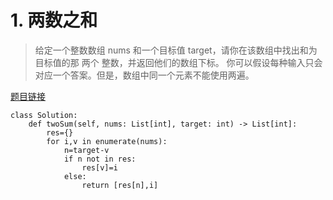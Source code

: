 # 1. 两数之和


> 给定一个整数数组 nums 和一个目标值 target，请你在该数组中找出和为目标值的那 两个 整数，并返回他们的数组下标。
> 你可以假设每种输入只会对应一个答案。但是，数组中同一个元素不能使用两遍。

[题目链接]("https://leetcode-cn.com/problems/two-sum/")

```
class Solution:
    def twoSum(self, nums: List[int], target: int) -> List[int]:
        res={}
        for i,v in enumerate(nums):
            n=target-v
            if n not in res:
                res[v]=i  
            else: 
                return [res[n],i]
                
```
